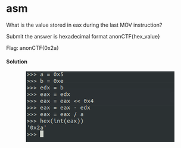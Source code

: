 # asm

What is the value stored in eax during the last MOV instruction?

Submit the answer is hexadecimal format anonCTF{hex_value}

Flag: anonCTF{0x2a}

#### Solution
<p align="center">
  <img src="asm_sol.png">
</p>
